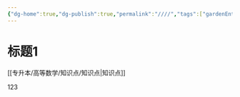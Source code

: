 ```yaml
---
{"dg-home":true,"dg-publish":true,"permalink":"////","tags":["gardenEntry"],"dgPassFrontmatter":true,"noteIcon":""}
---
```



# 标题1
[[专升本/高等数学/知识点/知识点\|知识点]]

123